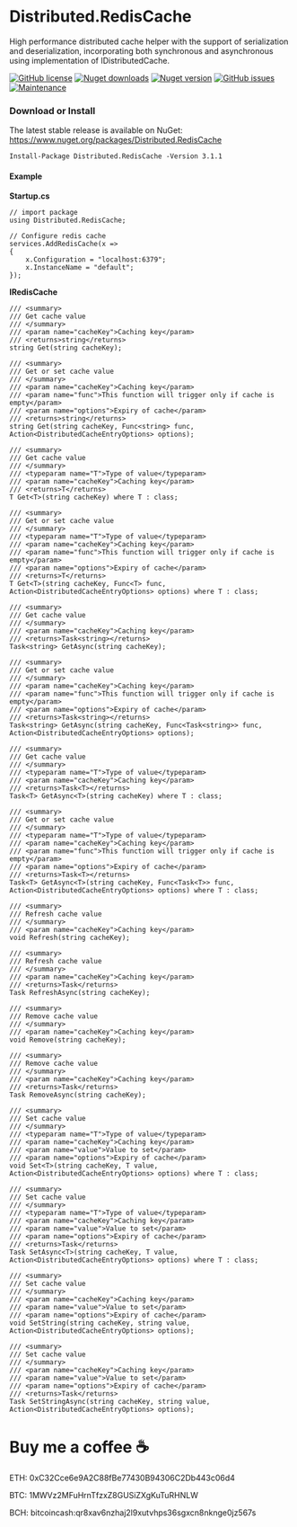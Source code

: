 # Distributed.RedisCache
High performance distributed cache helper with the support of serialization and deserialization, incorporating both synchronous and asynchronous using implementation of IDistributedCache.

[![GitHub license](https://img.shields.io/github/license/ovaishanif94/Distributed.RedisCache.svg)](https://github.com/ovaishanif94/Distributed.RedisCache/blob/master/LICENSE) [![Nuget downloads](https://img.shields.io/nuget/dt/Distributed.RedisCache.svg)](https://www.nuget.org/packages/Distributed.RedisCache/) [![Nuget version](https://img.shields.io/nuget/v/Distributed.RedisCache.svg)](https://www.nuget.org/packages/Distributed.RedisCache/) [![GitHub issues](https://img.shields.io/github/issues/ovaishanif94/Distributed.RedisCache.svg)](https://GitHub.com/ovaishanif94/Distributed.RedisCache/issues/) [![Maintenance](https://img.shields.io/badge/Maintained%3F-yes-green.svg)](https://github.com/ovaishanif94/Distributed.RedisCache/graphs/commit-activity)

### Download or Install
The latest stable release is available on NuGet: https://www.nuget.org/packages/Distributed.RedisCache

`Install-Package Distributed.RedisCache -Version 3.1.1`

#### Example
**Startup.cs**

    // import package
    using Distributed.RedisCache;
    
    // Configure redis cache
    services.AddRedisCache(x =>
    {
        x.Configuration = "localhost:6379";
        x.InstanceName = "default";
    });
    
**IRedisCache**

    /// <summary>
    /// Get cache value
    /// </summary>
    /// <param name="cacheKey">Caching key</param>
    /// <returns>string</returns>
    string Get(string cacheKey);
    
    /// <summary>
    /// Get or set cache value
    /// </summary>
    /// <param name="cacheKey">Caching key</param>
    /// <param name="func">This function will trigger only if cache is empty</param>
    /// <param name="options">Expiry of cache</param>
    /// <returns>string</returns>
    string Get(string cacheKey, Func<string> func, Action<DistributedCacheEntryOptions> options);
    
    /// <summary>
    /// Get cache value
    /// </summary>
    /// <typeparam name="T">Type of value</typeparam>
    /// <param name="cacheKey">Caching key</param>
    /// <returns>T</returns>
    T Get<T>(string cacheKey) where T : class;
    
    /// <summary>
    /// Get or set cache value
    /// </summary>
    /// <typeparam name="T">Type of value</typeparam>
    /// <param name="cacheKey">Caching key</param>
    /// <param name="func">This function will trigger only if cache is empty</param>
    /// <param name="options">Expiry of cache</param>
    /// <returns>T</returns>
    T Get<T>(string cacheKey, Func<T> func, Action<DistributedCacheEntryOptions> options) where T : class;
    
    /// <summary>
    /// Get cache value
    /// </summary>
    /// <param name="cacheKey">Caching key</param>
    /// <returns>Task<string></returns>
    Task<string> GetAsync(string cacheKey);
    
    /// <summary>
    /// Get or set cache value
    /// </summary>
    /// <param name="cacheKey">Caching key</param>
    /// <param name="func">This function will trigger only if cache is empty</param>
    /// <param name="options">Expiry of cache</param>
    /// <returns>Task<string></returns>
    Task<string> GetAsync(string cacheKey, Func<Task<string>> func, Action<DistributedCacheEntryOptions> options);
    
    /// <summary>
    /// Get cache value
    /// </summary>
    /// <typeparam name="T">Type of value</typeparam>
    /// <param name="cacheKey">Caching key</param>
    /// <returns>Task<T></returns>
    Task<T> GetAsync<T>(string cacheKey) where T : class;
    
    /// <summary>
    /// Get or set cache value
    /// </summary>
    /// <typeparam name="T">Type of value</typeparam>
    /// <param name="cacheKey">Caching key</param>
    /// <param name="func">This function will trigger only if cache is empty</param>
    /// <param name="options">Expiry of cache</param>
    /// <returns>Task<T></returns>
    Task<T> GetAsync<T>(string cacheKey, Func<Task<T>> func, Action<DistributedCacheEntryOptions> options) where T : class;
    
    /// <summary>
    /// Refresh cache value
    /// </summary>
    /// <param name="cacheKey">Caching key</param>
    void Refresh(string cacheKey);
    
    /// <summary>
    /// Refresh cache value
    /// </summary>
    /// <param name="cacheKey">Caching key</param>
    /// <returns>Task</returns>
    Task RefreshAsync(string cacheKey);
    
    /// <summary>
    /// Remove cache value
    /// </summary>
    /// <param name="cacheKey">Caching key</param>
    void Remove(string cacheKey);
    
    /// <summary>
    /// Remove cache value
    /// </summary>
    /// <param name="cacheKey">Caching key</param>
    /// <returns>Task</returns>
    Task RemoveAsync(string cacheKey);
    
    /// <summary>
    /// Set cache value
    /// </summary>
    /// <typeparam name="T">Type of value</typeparam>
    /// <param name="cacheKey">Caching key</param>
    /// <param name="value">Value to set</param>
    /// <param name="options">Expiry of cache</param>
    void Set<T>(string cacheKey, T value, Action<DistributedCacheEntryOptions> options) where T : class;
    
    /// <summary>
    /// Set cache value
    /// </summary>
    /// <typeparam name="T">Type of value</typeparam>
    /// <param name="cacheKey">Caching key</param>
    /// <param name="value">Value to set</param>
    /// <param name="options">Expiry of cache</param>
    /// <returns>Task</returns>
    Task SetAsync<T>(string cacheKey, T value, Action<DistributedCacheEntryOptions> options) where T : class;
    
    /// <summary>
    /// Set cache value
    /// </summary>
    /// <param name="cacheKey">Caching key</param>
    /// <param name="value">Value to set</param>
    /// <param name="options">Expiry of cache</param>
    void SetString(string cacheKey, string value, Action<DistributedCacheEntryOptions> options);
    
    /// <summary>
    /// Set cache value
    /// </summary>
    /// <param name="cacheKey">Caching key</param>
    /// <param name="value">Value to set</param>
    /// <param name="options">Expiry of cache</param>
    /// <returns>Task</returns>
    Task SetStringAsync(string cacheKey, string value, Action<DistributedCacheEntryOptions> options);

# Buy me a coffee :coffee:

ETH: 0xC32Cce6e9A2C88fBe77430B94306C2Db443c06d4

BTC: 1MWVz2MFuHrnTfzxZ8GUSiZXgKuTuRHNLW

BCH: bitcoincash:qr8xav6nzhaj2l9xutvhps36sgxcn8nknge0jz567s
